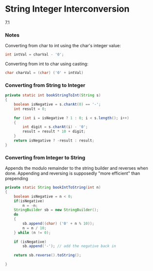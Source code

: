 # String Integer Interconversion
7.1

### Notes

Converting from char to int using the char's integer value:
```java
int intVal = charVal - '0';
```

Converting from int to char using casting:
```java
char charVal = (char) ('0' + intVal)
```

### Converting from String to Integer

```java
private static int bookStringToInt(String s)
{
    boolean isNegative = s.charAt(0) == '-';
    int result = 0;
    
    for (int i = isNegative ? 1 : 0; i < s.length(); i++)
    {
        int digit = s.charAt(i) - '0';
        result = result * 10 + digit;
    }
    return isNegative ? -result : result;
}
```

### Converting from Integer to String

 Appends the modulo remainder to the string builder and reverses when done. Appending and reversing is supposedly "more efficient" than prepending

```java
private static String bookIntToString(int n)
{
    boolean isNegative = n < 0;
    if(isNegative)
        n = -n;
    StringBuilder sb = new StringBuilder();
    do 
    {
        sb.append((char) ('0' + n % 10));
        n = n / 10;
    } while (n != 0);
    
    if (isNegative)
        sb.append('-'); // add the negative back in
    
    return sb.reverse().toString();
    
}
```
